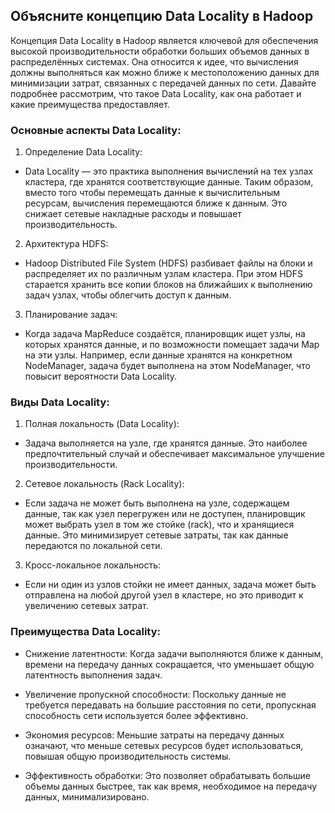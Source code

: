 ## Объясните концепцию Data Locality в Hadoop

Концепция Data Locality в Hadoop является ключевой для обеспечения высокой производительности обработки больших объемов данных в распределённых системах. Она относится к идее, что вычисления должны выполняться как можно ближе к местоположению данных для минимизации затрат, связанных с передачей данных по сети. Давайте подробнее рассмотрим, что такое Data Locality, как она работает и какие преимущества предоставляет.

### Основные аспекты Data Locality:

1. Определение Data Locality:
- Data Locality — это практика выполнения вычислений на тех узлах кластера, где хранятся соответствующие данные. Таким образом, вместо того чтобы перемещать данные к вычислительным ресурсам, вычисления перемещаются ближе к данным. Это снижает сетевые накладные расходы и повышает производительность.

2. Архитектура HDFS:
- Hadoop Distributed File System (HDFS) разбивает файлы на блоки и распределяет их по различным узлам кластера. При этом HDFS старается хранить все копии блоков на ближайших к выполнению задач узлах, чтобы облегчить доступ к данным.

3. Планирование задач:
- Когда задача MapReduce создаётся, планировщик ищет узлы, на которых хранятся данные, и по возможности помещает задачи Map на эти узлы. Например, если данные хранятся на конкретном NodeManager, задача будет выполнена на этом NodeManager, что повысит вероятности Data Locality.

### Виды Data Locality:

1. Полная локальность (Data Locality):
- Задача выполняется на узле, где хранятся данные. Это наиболее предпочтительный случай и обеспечивает максимальное улучшение производительности.

2. Сетевое локальность (Rack Locality):
- Если задача не может быть выполнена на узле, содержащем данные, так как узел перегружен или не доступен, планировщик может выбрать узел в том же стойке (rack), что и хранящиеся данные. Это минимизирует сетевые затраты, так как данные передаются по локальной сети.

3. Кросс-локальное локальность:
- Если ни один из узлов стойки не имеет данных, задача может быть отправлена на любой другой узел в кластере, но это приводит к увеличению сетевых затрат.

### Преимущества Data Locality:

- Снижение латентности: Когда задачи выполняются ближе к данным, времени на передачу данных сокращается, что уменьшает общую латентность выполнения задач.

- Увеличение пропускной способности: Поскольку данные не требуется передавать на большие расстояния по сети, пропускная способность сети используется более эффективно.

- Экономия ресурсов: Меньшие затраты на передачу данных означают, что меньше сетевых ресурсов будет использоваться, повышая общую производительность системы.

- Эффективность обработки: Это позволяет обрабатывать большие объемы данных быстрее, так как время, необходимое на передачу данных, минимализировано.